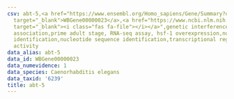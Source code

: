 ```yaml
---
csv: abt-5,<a href="https://www.ensembl.org/Homo_sapiens/Gene/Summary?db=core;g=WBGene00000023"
  target="_blank">WBGene00000023</a>,<a href="https://www.ncbi.nlm.nih.gov/pubmed/30894454"
  target="_blank"><i class="fas fa-file"></i></a>",genetic interference,functional
  association,prime adult stage, RNA-seq assay, hsf-1 overexpression,nucleotide sequence
  identification,nucleotide sequence identification,transcriptional regulation,up-regulates
  activity
data_alias: abt-5
data_id: WBGene00000023
data_numevidence: 1
data_species: Caenorhabditis elegans
data_taxid: '6239'
title: abt-5
---
```

